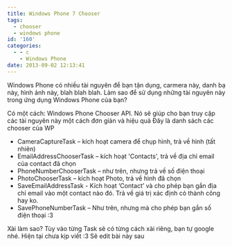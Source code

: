```yaml
---
title: Windows Phone 7 Chooser
tags:
  - chooser
  - windows phone
id: '160'
categories:
  - - c
    - Windows Phone
date: 2013-09-02 12:13:41
---
```


Windows Phone có nhiều tài nguyên để bạn tận dụng, carmera này, danh bạ này, hình ảnh này, blah blah blah. Làm sao để sử dụng những tài nguyên này trong ứng dụng Windows Phone của bạn?
<!-- more -->
Có một cách: Windows Phone Chooser API. Nó sẽ giúp cho bạn truy cập các tài nguyên này một cách đơn giản và hiệu quả Đây là danh sách các chooser của WP

*   CameraCaptureTask – kích hoạt camera để chụp hình, trả về hình (tất nhiên)
*   EmailAddressChooserTask – kích hoạt 'Contacts', trả về địa chỉ email của contact đã chọn
*   PhoneNumberChooserTask – như trên, nhưng trả về số điện thoại
*   PhotoChooserTask – kích hoạt Photo, trả về hình đã chọn
*   SaveEmailAddressTask - Kích hoạt ‘Contact’ và cho phép bạn gắn địa chỉ email vào một contact nào đó. Trả về giá trị xác định có thành công hay ko.
*   SavePhoneNumberTask – Như trên, nhưng mà cho phép bạn gắn số điện thoại :3

Xài làm sao? Tùy vào từng Task sẽ có từng cách xài riêng, bạn tự google nhé. Hiện tại chưa kịp viết :3 Sẽ edit bài này sau